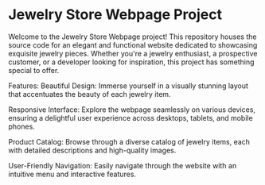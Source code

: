 # Jewelry Store Webpage Project
Welcome to the Jewelry Store Webpage project! This repository houses the source code for an elegant and functional website dedicated to showcasing exquisite jewelry pieces. Whether you're a jewelry enthusiast, a prospective customer, or a developer looking for inspiration, this project has something special to offer.

Features:
Beautiful Design: Immerse yourself in a visually stunning layout that accentuates the beauty of each jewelry item.

Responsive Interface: Explore the webpage seamlessly on various devices, ensuring a delightful user experience across desktops, tablets, and mobile phones.

Product Catalog: Browse through a diverse catalog of jewelry items, each with detailed descriptions and high-quality images.

User-Friendly Navigation: Easily navigate through the website with an intuitive menu and interactive features.
